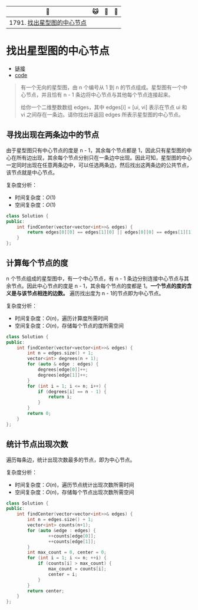| :tiger:                                             | :cat: | :dog: | :dragon: |
| --------------------------------------------------- | ----- | ----- | -------- |
| 1791. [找出星型图的中心节点](#找出星型图的中心节点) |       |       |          |



# 找出星型图的中心节点

- [链接](https://leetcode-cn.com/problems/find-center-of-star-graph/)
- [code](../cc/graph/graph.h)

> 有一个无向的星型图，由 n 个编号从 1 到 n 的节点组成。星型图有一个中心节点，并且恰有 n - 1 条边将中心节点与其他每个节点连接起来。
>
> 给你一个二维整数数组 edges，其中 edges[i] = [ui, vi] 表示在节点 ui 和 vi 之间存在一条边。请你找出并返回 edges 所表示星型图的中心节点。

## 寻找出现在两条边中的节点

由于星型图只有中心节点的度是 n - 1，其余每个节点都是 1，因此只有星型图的中心在所有边出现，其余每个节点分别只在一条边中出现。因此可知，星型图的中心一定同时出现在任意两条边中，可以任选两条边，然后找出这两条边的公共节点，该节点就是中心节点。

复杂度分析：

- 时间复杂度：$O(1)$
- 空间复杂度：$O(1)$

```c++
class Solution {
public:
    int findCenter(vector<vector<int>>& edges) {
        return edges[0][0] == edges[1][0] || edges[0][0] == edges[1][1] ? edges[0][0] : edges[0][1];
    }
};
```

## 计算每个节点的度

n 个节点组成的星型图中，有一个中心节点，有 n - 1 条边分别连接中心节点与其余节点。因此中心节点的度是 n - 1，其余每个节点的度都是 1。**一个节点的度的含义是与该节点相连的边数。** 遍历找出度为 n - 1的节点即为中心节点。

复杂度分析：

- 时间复杂度：$O(n)$，遍历计算度所需时间
- 空间复杂度：$O(n)$，存储每个节点的度所需空间

```c++
class Solution {
public:
    int findCenter(vector<vector<int>>& edges) {
        int n = edges.size() + 1;
        vector<int> degrees(n + 1);
        for (auto & edge : edges) {
            degrees[edge[0]]++;
            degrees[edge[1]]++;
        }
        for (int i = 1; i <= n; i++) {
            if (degrees[i] == n - 1) {
                return i;
            }
        }
        return 0;
    }
};
```

## 统计节点出现次数

遍历每条边，统计出现次数最多的节点，即为中心节点。

复杂度分析：

- 时间复杂度：$O(n)$，遍历节点统计出现次数所需时间
- 空间复杂度：$O(n)$，存储每个节点出现次数所需空间

```c++
class Solution {
public:
    int findCenter(vector<vector<int>>& edges) {
        int n = edges.size() + 1;
        vector<int> counts(n+1);
        for (auto &edge : edges) {
                ++counts[edge[0]];
                ++counts[edge[1]];
        }
        int max_count = 0, center = 0;
        for (int i = 1; i <= n; ++i) {
            if (counts[i] > max_count) {
                max_count = counts[i];
                center = i;
            }
        }
        return center;
    }
};
```

